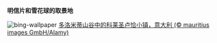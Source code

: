 
**明信片和雪花球的取景地**

![bing-wallpaper](https://www.bing.com/th?id=OHR.ColleSantaLucia_ZH-CN7638164714_1920x1080.jpg)
[多洛米蒂山谷中的科莱圣卢恰小镇，意大利 (© mauritius images GmbH/Alamy)](https://www.bing.com/search?q=%E5%A4%9A%E6%B4%9B%E7%B1%B3%E8%92%82%E5%B1%B1&amp;form=hpcapt&amp;mkt=zh-cn)
  